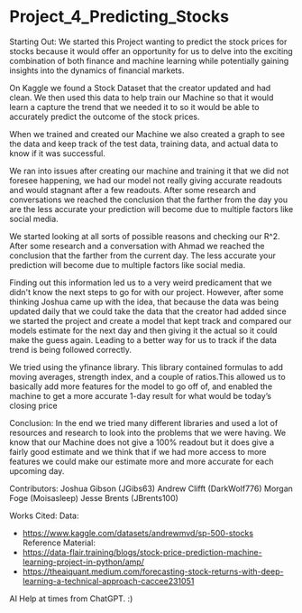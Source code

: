 # Project_4_Predicting_Stocks

Starting Out:
We started this Project wanting to predict the stock prices for stocks because it would offer an opportunity for us to delve into the exciting combination of  both finance and machine learning while potentially gaining insights into the dynamics of financial markets.

On Kaggle we found a Stock Dataset that the creator updated and had clean. We then used this data to help train our Machine so that it would learn a capture the trend that we needed it to so it would be able to accurately predict the outcome of the stock prices.

When we trained and created our Machine we also created a graph to see the data and keep track of the test data, training data, and actual data to know if it was successful.

We ran into issues after creating our machine and training it that we did not foresee happening, we had our model not really giving accurate readouts and would stagnant after a few readouts. After some research and conversations we reached the conclusion that the farther from the day you are the less accurate your prediction will become due to multiple factors like social media.

We started looking at all sorts of possible reasons and checking our R^2. After some research and a conversation with Ahmad we reached the conclusion that the farther from the current day. The less accurate your prediction will become due to multiple factors like social media.

Finding out this information led us to a very weird predicament that we didn't know the next steps to go for with our project. However, after some thinking Joshua came up with the idea, that because the data was being updated daily that we could take the data that the creator had added since we started the project and create a model that kept track and compared our models estimate for the next day and then giving it the actual so it could make the guess again. Leading to a better way for us to track if the data trend is being followed correctly.

We tried using the yfinance library. This library contained formulas to add moving averages, strength index, and a couple of ratios.This allowed us to basically add more features for the model to go off of, and enabled the machine to get a more accurate 1-day result for what would be today’s closing price

Conclusion:
In the end we tried many different libraries and used a lot of resources and research to look into the problems that we were having. We know that our Machine does not give a 100% readout but it does give a fairly good estimate and we think that if we had more access to more features we could make our estimate more and more accurate for each upcoming day.

Contributors: 
Joshua Gibson (JGibs63)
Andrew Clifft (DarkWolf776)
Morgan Foge (Moisasleep)
Jesse Brents (JBrents100)

Works Cited:
Data: 
- https://www.kaggle.com/datasets/andrewmvd/sp-500-stocks
Reference Material:
- https://data-flair.training/blogs/stock-price-prediction-machine-learning-project-in-python/amp/
- https://theaiquant.medium.com/forecasting-stock-returns-with-deep-learning-a-technical-approach-caccee231051
  
AI Help at times from ChatGPT. :)
